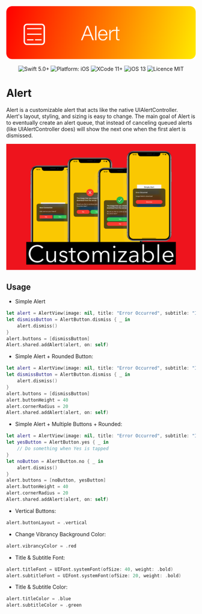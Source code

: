<div align = "center">
<img src="Assets/Logo.png" width="700" />
</div>

<p align="center">
<img src="https://img.shields.io/badge/Swift-5%2B-brightgreen.svg" alt="Swift 5.0+"/>
<img src="https://img.shields.io/badge/platform-iOS-brightgreen.svg" alt="Platform: iOS"/>
<img src="https://img.shields.io/badge/Xcode-11%2B-brightgreen.svg" alt="XCode 11+"/>
<img src="https://img.shields.io/badge/iOS-13%2B-brightgreen.svg" alt="iOS 13"/>
<img src="https://img.shields.io/badge/licence-MIT-lightgray.svg" alt="Licence MIT"/>
</a>
</p>

# Alert

Alert is a customizable alert that acts like the native UIAlertController.  
Alert's layout, styling, and sizing is easy to change.
The main goal of Alert is to eventually create an alert queue, that instead of canceling
queued alerts (like UIAlertController does) will show the next one when the first alert is dismissed.

<div align = "center">
<img src="Assets/example.png" width="1000" />
</div>

## Usage

- Simple Alert

```swift
let alert = AlertView(image: nil, title: "Error Occurred", subtitle: "Image failed to download")
let dismissButton = AlertButton.dismiss { _ in
    alert.dismiss()
}
alert.buttons = [dismissButton]
Alert.shared.addAlert(alert, on: self)
```

- Simple Alert + Rounded Button:

```swift
let alert = AlertView(image: nil, title: "Error Occurred", subtitle: "Image failed to download")
let dismissButton = AlertButton.dismiss { _ in
    alert.dismiss()
}
alert.buttons = [dismissButton]
alert.buttonHeight = 40
alert.cornerRadius = 20
Alert.shared.addAlert(alert, on: self)
```

- Simple Alert + Multiple Buttons + Rounded:

```swift
let alert = AlertView(image: nil, title: "Error Occurred", subtitle: "Image failed to download")
let yesButton = AlertButton.yes { _ in
    // Do something when Yes is tapped
}
let noButton = AlertButton.no { _ in
    alert.dismiss()
}
alert.buttons = [noButton, yesButton]
alert.buttonHeight = 40
alert.cornerRadius = 20
Alert.shared.addAlert(alert, on: self)
```

- Vertical Buttons:

```swift
alert.buttonLayout = .vertical
```

- Change Vibrancy Background Color:

```swift
alert.vibrancyColor = .red
```

- Title & Subtitle Font:
```swift
alert.titleFont = UIFont.systemFont(ofSize: 40, weight: .bold)
alert.subtitleFont = UIFont.systemFont(ofSize: 20, weight: .bold)
```

- Title & Subtitle Color:
```swift
alert.titleColor = .blue
alert.subtitleColor = .green
```
